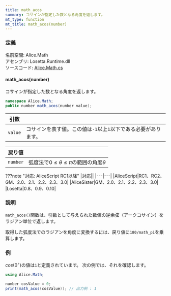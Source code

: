 ```yaml
---
title: math_acos
summary: コサインが指定した数となる角度を返します。
mt_type: function
mt_title: math_acos(number)
---
```


### 定義
名前空間: Alice.Math<br/>
アセンブリ: Losetta.Runtime.dll<br/>
ソースコード: [Alice.Math.cs](https://github.com/WSOFT-Project/Losetta/blob/master/Losetta.Runtime/Alice.Math.cs)

#### math_acos(number)

コサインが指定した数となる角度を返します。

```cs title="AliceScript"
namespace Alice.Math;
public number math_acos(number value);
```

|引数| |
|-|-|
|`value`|コサインを表す値。この値は`-1`以上`1`以下である必要があります。|

|戻り値| |
|-|-|
|`number`|弧度法で$0\leq\theta\leq\pi$の範囲の角度$\theta$|

???note "対応: AliceScript RC1以降"
    |対応||
    |---|---|
    |AliceScript|RC1、RC2、GM、2.0、2.1、2.2、2.3、3.0|
    |AliceSister|GM、2.0、2.1、2.2、2.3、3.0|
    |Losetta|0.8、0.9、0.10|

### 説明
`math_acos()`関数は、引数として与えられた数値の逆余弦（アークコサイン）をラジアン単位で返します。

取得した弧度法でのラジアンを角度に変換するには、戻り値に`180/math_pi`を乗算します。

### 例
$cos(0^\circ)$の値は`1`と定義されています。
次の例では、それを確認します。

```cs title="AliceScript"
using Alice.Math;

number cosValue = 0;
print(math_acos(cosValue)); // 出力例 : 1
```